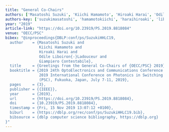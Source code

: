 ```yaml
---
title: "General Co-Chairs"
authors: ['Masatoshi Suzuki', 'Kiichi Hamamoto', 'Hiroaki Harai', 'Odile Liboiron-Ladouceur', 'Giampiero Contestabile']
authors-key: ['suzukimasatoshi', 'hamamotokiichi', 'haraihiroaki', 'liboironladouceurodile', 'contestabilegiampiero']
year: "2019"
article-link: "https://doi.org/10.23919/PS.2019.8818084"
venue: "OECC/PSC"
bibex: "@inproceedings{DBLP:conf/ps/SuzukiHHLC19,
  author    = {Masatoshi Suzuki and
               Kiichi Hamamoto and
               Hiroaki Harai and
               Odile Liboiron{-}Ladouceur and
               Giampiero Contestabile},
  title     = {Greetings from the General Co-Chairs of {OECC/PSC} 2019},
  booktitle = {2019 24th OptoElectronics and Communications Conference {(OECC)} and
               2019 International Conference on Photonics in Switching and Computing
               (PSC), Fukuoka, Japan, July 7-11, 2019},
  pages     = {3},
  publisher = {{IEEE}},
  year      = {2019},
  url       = {https://doi.org/10.23919/PS.2019.8818084},
  doi       = {10.23919/PS.2019.8818084},
  timestamp = {Fri, 15 Nov 2019 13:07:12 +0100},
  biburl    = {https://dblp.org/rec/conf/ps/SuzukiHHLC19.bib},
  bibsource = {dblp computer science bibliography, https://dblp.org}
}"
---
```

